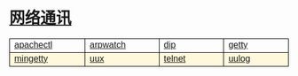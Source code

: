 # [网络通讯](/linuxcommand/network_communication/index)

<style type="text/css">
#customers{
	font-family:"Trebuchet MS", Arial, Helvetica, sans-serif;
	border: 1;
	width: 100%;
	border-collapse:collapse; 
}
#customers td, #customers th{
	width: 220;
	font-size:1em;
	border:1px solid #000000;
}

#customers tr.alt td{
	color:#000000;
	background-color:#FFF8DC;
}
</style>
<table  id="customers">
<tr>
	<td width="220"><a href="./#/linuxcommand/network_communication/apachectl">apachectl</a></td>
	<td width="220"><a href="./#/linuxcommand/network_communication/arpwatch">arpwatch</a></td>
	<td width="220"><a href="./#/linuxcommand/network_communication/dip">dip</a></td>
	<td width="220"><a href="./#/linuxcommand/network_communication/getty">getty</a></td>
</tr>
<tr class="alt">
	<td><a href="./#/linuxcommand/network_communication/mingetty">mingetty</a></td>
	<td><a href="./#/linuxcommand/network_communication/uux">uux</a></td>
	<td><a href="./#/linuxcommand/network_communication/telnet">telnet</a></td>
	<td><a href="./#/linuxcommand/network_communication/uulog">uulog</a></td>
</tr>
</table>

